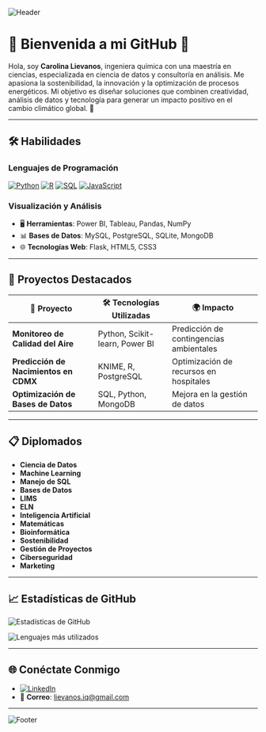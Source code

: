 ![Header](https://user-images.githubusercontent.com/your-header-image.png)

# 🌱 Bienvenida a mi GitHub 🌿

Hola, soy **Carolina Lievanos**, ingeniera química con una maestría en ciencias, especializada en ciencia de datos y consultoría en análisis. Me apasiona la sostenibilidad, la innovación y la optimización de procesos energéticos. Mi objetivo es diseñar soluciones que combinen creatividad, análisis de datos y tecnología para generar un impacto positivo en el cambio climático global. 🌟

---

## 🛠️ Habilidades

### Lenguajes de Programación

[![Python](https://img.shields.io/badge/Python-100%25-3776AB?style=flat-square&logo=python&logoColor=white)](#)
[![R](https://img.shields.io/badge/R-100%25-276DC3?style=flat-square&logo=r&logoColor=white)](#)
[![SQL](https://img.shields.io/badge/SQL-85%25-CC2927?style=flat-square&logo=microsoftsqlserver&logoColor=white)](#)
[![JavaScript](https://img.shields.io/badge/JavaScript-75%25-F7DF1E?style=flat-square&logo=javascript&logoColor=black)](#)

### Visualización y Análisis

- 🖥️ **Herramientas**: Power BI, Tableau, Pandas, NumPy  
- 📊 **Bases de Datos**: MySQL, PostgreSQL, SQLite, MongoDB  
- 🌐 **Tecnologías Web**: Flask, HTML5, CSS3  

---

## 🌟 Proyectos Destacados

| 🌿 Proyecto                                   | 🛠️ Tecnologías Utilizadas         | 🌍 Impacto                                |
|----------------------------------------------|-----------------------------------|-------------------------------------------|
| **Monitoreo de Calidad del Aire**            | Python, Scikit-learn, Power BI    | Predicción de contingencias ambientales   |
| **Predicción de Nacimientos en CDMX**        | KNIME, R, PostgreSQL              | Optimización de recursos en hospitales    |
| **Optimización de Bases de Datos**           | SQL, Python, MongoDB              | Mejora en la gestión de datos             |

---

## 📋 Diplomados

- **Ciencia de Datos**  
- **Machine Learning**  
- **Manejo de SQL**  
- **Bases de Datos**  
- **LIMS**  
- **ELN**  
- **Inteligencia Artificial**  
- **Matemáticas**  
- **Bioinformática**  
- **Sostenibilidad**  
- **Gestión de Proyectos**  
- **Ciberseguridad**  
- **Marketing**  

---

## 📈 Estadísticas de GitHub

![Estadísticas de GitHub](https://github-readme-stats.vercel.app/api?username=caro1ie&show_icons=true&theme=radical&hide_border=true)

![Lenguajes más utilizados](https://github-readme-stats.vercel.app/api/top-langs/?username=caro1ie&layout=compact&theme=radical&hide_border=true)

---

## 🌐 Conéctate Conmigo

- [![LinkedIn](https://img.shields.io/badge/LinkedIn-0A66C2?style=flat-square&logo=linkedin&logoColor=white)](https://www.linkedin.com/in/lievanosiq/)  
- 📧 **Correo**: lievanos.iq@gmail.com  

---

![Footer](https://user-images.githubusercontent.com/your-footer-image.png)  
